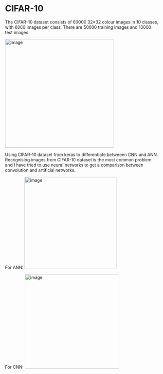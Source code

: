 # CIFAR-10
The CIFAR-10 dataset consists of 60000 32×32 colour images in 10 classes, with 6000 images per class. There are 50000 training images and 10000 test images.

<img width="356" alt="image" src="https://user-images.githubusercontent.com/75668411/191758363-213799fd-6b4c-4ecb-94db-957116babc1f.png">

Using CIFAR-10 dataset from keras to differentiate betweeen CNN and ANN. Recognising images from CIFAR-10 dataset is the most common problem and I have tried to use neural networks to get a comparison between convolution and artificial networks.

For ANN:
<img width="302" alt="image" src="https://user-images.githubusercontent.com/75668411/191758036-46c94e02-082c-4e08-b6c3-54dee9add343.png">

For CNN:
<img width="310" alt="image" src="https://user-images.githubusercontent.com/75668411/191758137-70b0568d-2b1d-4e8c-bb5f-cefec046b7e2.png">
